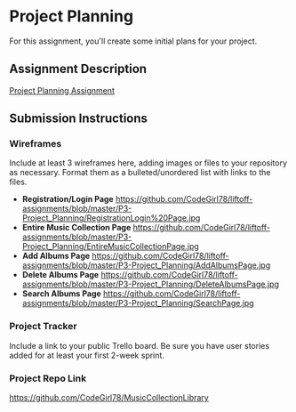 # Project Planning
For this assignment, you'll create some initial plans for your project.

## Assignment Description
[Project Planning Assignment](https://education.launchcode.org/liftoff/modules/assignments/project-planning)

## Submission Instructions

### Wireframes

Include at least 3 wireframes here, adding images or files to your repository as necessary. Format them as a bulleted/unordered list with links to the files.

* **Registration/Login Page** https://github.com/CodeGirl78/liftoff-assignments/blob/master/P3-Project_Planning/RegistrationLogin%20Page.jpg
* **Entire Music Collection Page** https://github.com/CodeGirl78/liftoff-assignments/blob/master/P3-Project_Planning/EntireMusicCollectionPage.jpg
* **Add Albums Page** https://github.com/CodeGirl78/liftoff-assignments/blob/master/P3-Project_Planning/AddAlbumsPage.jpg
* **Delete Albums Page** https://github.com/CodeGirl78/liftoff-assignments/blob/master/P3-Project_Planning/DeleteAlbumsPage.jpg
* **Search Albums Page** https://github.com/CodeGirl78/liftoff-assignments/blob/master/P3-Project_Planning/SearchPage.jpg

### Project Tracker

Include a link to your public Trello board. Be sure you have user stories added for at least your first 2-week sprint.

### Project Repo Link
https://github.com/CodeGirl78/MusicCollectionLibrary

